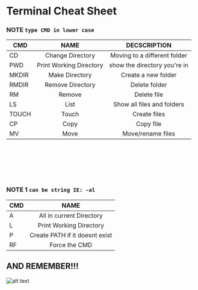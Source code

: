 # **Terminal Cheat Sheet**


### **NOTE** `type CMD in lower case`

| CMD   |     NAME   |         DECSCRIPTION    |
|----------|:---------------:|:-----------------:|
| CD |  Change Directory | Moving to a different folder|
| PWD|  Print Working Directory | show the directory you're in |
| MKDIR | Make Directory | Create a new folder|
| RMDIR | Remove Directory| Delete folder|
| RM | Remove| Delete file |
| LS | List| Show all files and folders |
| TOUCH | Touch | Create files |
| CP | Copy | Copy file|
| MV | Move | Move/rename files |

<br>
<br>
<br>
<br>
<br>

### **NOTE 1** `can be string IE: -al`

| CMD   |     NAME   |        
|----------|:---------------:|
| A | All in current Directory|
| L|  Print Working Directory | 
| P| Create PATH if it doesnt exist | 
| RF| Force the CMD| 

## AND REMEMBER!!!
![alt text](https://sd.keepcalms.com/i/keep-calm-and-stay-confused.png "MEME")

